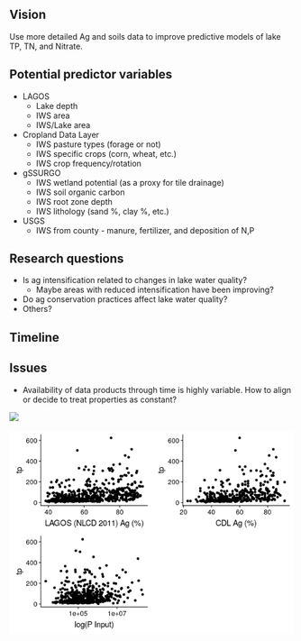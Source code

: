 
<!-- README.md is generated from README.Rmd. Please edit that file -->
Vision
------

Use more detailed Ag and soils data to improve predictive models of lake TP, TN, and Nitrate.

Potential predictor variables
-----------------------------

-   LAGOS
    -   Lake depth
    -   IWS area
    -   IWS/Lake area
-   Cropland Data Layer
    -   IWS pasture types (forage or not)
    -   IWS specific crops (corn, wheat, etc.)
    -   IWS crop frequency/rotation
-   gSSURGO
    -   IWS wetland potential (as a proxy for tile drainage)
    -   IWS soil organic carbon
    -   IWS root zone depth
    -   IWS lithology (sand %, clay %, etc.)
-   USGS
    -   IWS from county - manure, fertilizer, and deposition of N,P

Research questions
------------------

-   Is ag intensification related to changes in lake water quality?
    -   Maybe areas with reduced intensification have been improving?
-   Do ag conservation practices affect lake water quality?
-   Others?

Timeline
--------

Issues
------

-   Availability of data products through time is highly variable. How to align or decide to treat properties as constant?

<img src="../../fig/rmd-hi_ag_iws_w_ep-1.png" width="504" />

![](figures/lagos_v_cdl_v_usgs-1.png)

